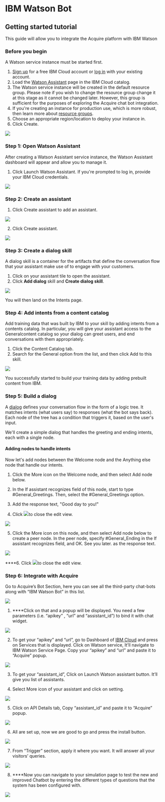 # IBM Watson Bot

## **Getting started tutorial**

This guide will allow you to integrate the Acquire platform with IBM Watson

### **Before you begin**

A Watson service instance must be started first.

1. [Sign up](https://cloud.ibm.com/catalog/services/watson-assistant) for a free IBM Cloud account or [log in](https://cloud.ibm.com/catalog/services/watson-assistant) with your existing account.
2. Load the [Watson Assistant](https://cloud.ibm.com/catalog/services/watson-assistant) page in the IBM Cloud catalog.
3. The Watson service instance will be created in the default resource group. Please note if you wish to change the resource group change it at this stage as it cannot be changed later. However, this group is sufficient for the purposes of exploring the Acquire chat bot integration.
4. If you're creating an instance for production use, which is more robust, then learn more about [resource groups](https://cloud.ibm.com/docs/resources/bestpractice_rgs#bp_resourcegroups).
5. Choose an appropriate region/location to deploy your instance in.
5. Click Create.

![](https://lh3.googleusercontent.com/Aua6808g3upgWlAw2BULxzvMLrD2SBRh4-gvQjym2cLe4nuIx3ljhnSIDFjmpTd1wW30Svw7dCd1ebBbQn0Iz0fRzc6f9otXn3HUccm6sLDhPIQkCqqb19VSCd6XTpzQ-IaW8MCd5Uwmov_0SWBTpbZnPEsMz0apO93bjqAQ-bCwDaPb-2RkmG7T1bdhI5OsGAUmKqbf0-jiZ7kgOEp4iBcQ78juzn-8CHeOxo6uGqnVlPbUqF8jMETLIEin2e4_sCzg45xcTHIDrCYzCJWRHuIWAY11dwKKrPjJajtrT0qGjv31w5lpmXgmtW_McWBBuCJodnuH7uT6euAoKNBTlkYb4f6j-8hdWfTNGT8XUvkjcMh7v4ou4Use52EdqbrBMRHKfthlgqw-jpiLEu9-qpKgToWBCyt8cHzOaVjNg6owIMWBlzIBFFzmcOtHHkEZ2hkLfiR5vvLs49iEurwyt9xqLdUgHuYMT7yUj7ds7PyT0hOD146t9JXpZntIcfdth7msyzjjQzwhzewTNLKqz-9zdHE-22D3trwtmGH14zQD4xvAiTzMcQjHTs45_3hxUHrbCtvlFGERtEBdYAzIgmbWh_YqZVeefznaryiBqZTzD6kwDwHq4NhO1-jKYdIPQAN0NVaYi29d-Zypf1J211qz3QK2UXE=w850-h700-no)

### **Step 1: Open Watson Assistant**

After creating a Watson Assistant service instance, the Watson Assistant dashboard will appear and allow you to manage it.

1. Click Launch Watson Assistant. If you're prompted to log in, provide your IBM Cloud credentials.

![](https://lh4.googleusercontent.com/V2cnR7LPsdxdsKX1sYV3-X37nDGBx1UW6z-z3LOR2pZJN_imo4IKxu4YKgplFOiDBLfdAuSfiNaBngu1b1fonlB6XtT58NKmw0F-b4-vGARCSmRCC1k_7aAzbbhtvXiFFWpDM0-Y)

### **Step 2: Create an assistant**

1. Click Create assistant to add an assistant.

![](https://lh5.googleusercontent.com/GEN_2PrCwEr0pZP-NUL9Pce-cEZiSJ46n_u2SNh8955OrbXJjFE5D4uPn8Jrp4V9UK4qbJqnZZE3UL0D8Vdq_DYCqriAL2X8ezjr9iyebLK_FZrmx5aiMsY1Kn1IQCRKaECjrx1B)

   2. Click Create assistant.

![](https://lh3.googleusercontent.com/hyXA7Kd_RR2PFC-_rRQlcrxH1VdNYLCY9eTVtkzruNCxb95RgmNfoaDcZ8moziwSKCJGCpD28DaJyFbcJKQXbdKXiM2vO4jQ7uzRL38ApOxeg174_5f3plyEGcnuUn5-EN14yCu2)

### **Step 3: Create a dialog skill**

A dialog skill is a container for the artifacts that define the conversation flow that your assistant make use of to engage with your customers.

1. Click on your assistant tile to open the assistant.
2. Click **Add dialog** skill and **Create dialog skill**.

![](https://lh3.googleusercontent.com/kYeIrKz8stOHsPzHxFTkREKZo-1Dr0cVvMnjEEAmglnAwOc94_6Yiauzfhf8hYjJ6l2Nniq30HcW7YjsNadgkB_gcncljrzIOE7163ldLrLy5cne2t4SD4PUVFY6jKccSt0n5N1o)

You will then land on the Intents page.

### **Step 4: Add intents from a content catalog**

Add training data that was built by IBM to your skill by adding intents from a contents catalog. In particular, you will give your assistant access to the Generalcontent catalog so your dialog can greet users, and end conversations with them appropriately.

1. Click the Content Catalog tab.
2. Search for the General option from the list, and then click Add to this skill.

![](https://lh4.googleusercontent.com/NIR_ENHcUklUoq66x8G1UPYvx5TONSJbvJGksZ7gpJ4BGeyXHvKDo789mCSxuemUGMzIzSBu9w5zmmv5oFrprOoil4EoCDE2wkVkRhszXMQ6Rl82d1hM8PV-y-LwuSPoHbHGDXeL)

You successfully started to build your training data by adding prebuilt content from IBM.

### **Step 5: Build a dialog**

A [dialog](https://cloud.ibm.com/docs/services/assistant?topic=assistant-dialog-overview) defines your conversation flow in the form of a logic tree. It matches intents \(what users say\) to responses \(what the bot says back\). Each node of the tree has a condition that triggers it, based on the user's input.

We'll create a simple dialog that handles the greeting and ending intents, each with a single node.

#### Adding nodes to handle intents

Now let's add nodes between the Welcome node and the Anything else node that handle our intents.

1. Click the More icon on the Welcome node, and then select Add node below.

2. In the If assistant recognizes field of this node, start to type \#General\_Greetings. Then, select the \#General\_Greetings option.

3. Add the response text, "Good day to you!"

4. Click ![](https://lh3.googleusercontent.com/OaAmaCA_hbERAAb-dqAgDKTOT31NiCqxSBuLYh_MBWmNJ407RJUGEjlQ1_tRIirsQW_Li6nlx2GF0m9rdE2GmnI-lM5m--Vryo6zqNwJ_8QFc9PSd3Oca93Z6vyQndxg_E9xNY-1)to close the edit view.

![](https://lh5.googleusercontent.com/eP5oIzSpg_Si18lBTmU_olFeVusb3F9-3Xv2hQyOMAe41I4C5jS2oTTFQEDXKTDerSq92NnPVUiJe28_up42_L6Oj9Eh4f-y4eIs70TNObCcbkYMHzO_Rd89LyjYrz5sV-jlz0B4)

5. Click the More icon on this node, and then select Add node below to create a peer node. In the peer node, specify \#General\_Ending in the If assistant recognizes field, and OK. See you later. as the response text.

![](https://lh5.googleusercontent.com/goHV-FhUVeaCvpcFBEbmpg7qAcoqaW9FBUTgShYcHIAtPR8yPgtWk825JSRHg-GsmEqCu4Lmu5k8vITp5v7ouTt75Rt4t9BBQl8KZiXl-LWahu7czPjyIYS0tK_J_8x16gsAfola)

  ****6. Click ![](https://lh3.googleusercontent.com/we3BBvivTN5ACVkhGuDHA_0ywiV_LFclRdlsEGqm7RbopbsTd_ALd8TAqrcUvBMqPBBLmMxVnmIiQRk5W5f53pAtHZflsFWqNQoB_p01d9UmETO1wTytxZgoDbCSqo7O1aeHoS-Y)to close the edit view.

### **Step 6: Integrate with Acquire**

Go to Acquire’s Bot Section, here you can see all the third-party chat-bots along with “IBM Watson Bot” in this list.

![](https://lh3.googleusercontent.com/FTjDYSfnHQ2JQEvVgD0dR5rpcDeEMLQ0zggE2pm60Cdlj2sJ4F7YsVCnMeitnet1jSeMMnpocSex8zAtP8YB-ihOX0U7cStQA-cg3-VULlT7hnHKCpG_jFospC1_7poeIxE_WfWa)

1. ****Click on that and a popup will be displayed. You need a few parameters \(i.e. “apikey” , “url” and “assistant\_id”\) to bind it with chat widget.

![](https://lh6.googleusercontent.com/VPNsKibjkyh3DooP_xZRdEfDWC8-U4r8sD54FafpY3ZLK1QKO0TIv5BossA3q9JZtwt_7SFXNwGEhp4iN_8s5dnDceAPYnDOEKBxicPFGAccbQWGetPxXSai5vZlNhDFiWm4wnKG)

 2. To get your “apikey” and “url”, go to Dashboard of [IBM Cloud](https://cloud.ibm.com/) and press on Services that is displayed. Click on Watson service,  It’ll navigate to IBM Watson Service Page. Copy your “apikey” and “url” and paste it to “Acquire” popup.

![](https://lh5.googleusercontent.com/jyefvpdFtE_LufCznEMb-9hqcg5VmQkfMlBgG4lSrpuqgjbsIoNdkds0yMyoSfldLfV69-LrmvLdQLcHBPSsQWOJgD3V-l3RSD3toBJxjOHhVWeTuVNJbkgG9xd_UhGDIhRGMaaQ)

3. To get your “assistant\_id”,  Click on Launch Watson assistant button. It’ll give you list of assistants.

4. Select More icon of your assistant and click on setting.

![](https://lh4.googleusercontent.com/bLYo1WX8z04O8YMduqYEmZQnNwh7fLV94EKMbBOmMLFxYaHmYp1vZgXSE6tDXT79FoqFDFsf2bvI9fzrJgapaBPbiayWzvnYTu7QithL50cHZrATu4tO9pnDIrowhHm-IfRzgV4J)

5. Click on API Details tab, Copy  “assistant\_id” and paste it to “Acquire” popup.

![](https://lh3.googleusercontent.com/a1wrJYQ3P6RU2elc-9wbfL1fSYGZntIWPkWYldvXN9t8EPUDAtImRGIwkOogc0QGGrSHCBnXUrx6XvK4lENrvqAk1VDIOrl9O7-LSgRFpUSgfT9KntBiG2TPDFy4-I2POaIQH-Ww)

6. All are set up, now we are good to go and press the install button.

![](https://lh5.googleusercontent.com/_Hi4m_6bUzhjRy-P1KfxexLc2IQWYUievKgG8beqAqPbIZzLVqCLabRbjnIdfmmfYDj4RdXb_oHkqwHinfKpKDuqgoErCQZkSGSYuOaka6RrYlbylSAVJBydVqOFd_9CE2k_7Gdf)

7. From “Trigger” section, apply it where you want. It will answer all your visitors’ queries.

![](https://lh5.googleusercontent.com/aCAiySLaqnZuF6YOF1oox8fxEM2YLy1uYEMRdXSxbZ5YFKKMSh-0l50qYkpdp9k6P37MPSvEBpCvVDIX7NzGWGZgq-RoRYtyq1bswYz6B-VxTNUky-lmE2VZa4Ky3sqcflFFWD__)

8. ****Now you can navigate to your simulation page to test the new and improved Chatbot by entering the different types of questions that the system has been configured with.

![](https://lh6.googleusercontent.com/ldqqsEWZhoMwtgdSP9hAW4PIC9mxN_8Ec88TgWMXo4NDAUi1oy3ZKQnDQifK-7Niq9O8clARvHZ_7i7S90JJ1KPcrZJjF6vAKlk66I1bty8XFaO_HW50DxEG1dzku9cIoR8659P7)

